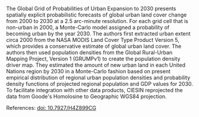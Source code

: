 The Global Grid of Probabilities of Urban Expansion to 2030 presents spatially explicit probabilistic forecasts of global urban land cover change from 2000 to 2030 at a 2.5 arc-minute resolution. For each grid cell that is non-urban in 2000, a Monte-Carlo model assigned a probability of becoming urban by the year 2030. The authors first extracted urban extent circa 2000 from the NASA MODIS Land Cover Type Product Version 5, which provides a conservative estimate of global urban land cover. The authors then used population densities from the Global Rural-Urban Mapping Project, Version 1 (GRUMPv1) to create the population density driver map. They estimated the amount of new urban land in each United Nations region by 2030 in a Monte-Carlo fashion based on present empirical distribution of regional urban population densities and probability density functions of projected regional population and GDP values for 2030. To facilitate integration with other data products, CIESIN reprojected the data from Goode's Homolosine to Geographic WGS84 projection.

References: [doi: 10.7927/H4Z899CG](https://dx.doi.org/10.7927/H4Z899CG)
